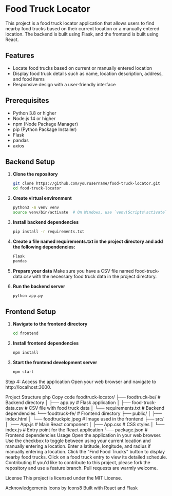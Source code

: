 # Food Truck Locator

This project is a food truck locator application that allows users to find nearby food trucks based on their current location or a manually entered location. The backend is built using Flask, and the frontend is built using React.

## Features

- Locate food trucks based on current or manually entered location
- Display food truck details such as name, location description, address, and food items
- Responsive design with a user-friendly interface

## Prerequisites

- Python 3.8 or higher
- Node.js 14 or higher
- npm (Node Package Manager)
- pip (Python Package Installer)
- Flask
- pandas
- axios

## Backend Setup

1. **Clone the repository**

   ```bash
   git clone https://github.com/yourusername/food-truck-locator.git
   cd food-truck-locator
2. **Create virtual environment**
    ```bash
    python3 -m venv venv
    source venv/bin/activate  # On Windows, use `venv\Scripts\activate`

4. **Install backend dependencies**
   
   ```bash
   pip install -r requirements.txt

6. **Create a file named requirements.txt in the project directory and add the following dependencies:**

    ```bash
    Flask
    pandas

7. **Prepare your data** 
    Make sure you have a CSV file named food-truck-data.csv with the necessary food truck data in the project directory.

8. **Run the backend server**
      ```bash
      python app.py

## Frontend Setup

1. **Navigate to the frontend directory**

   ```bash
   cd frontend
3. **Install frontend dependencies**

   ```bash
   npm install

4. **Start the frontend development server**

    ```bash
    npm start

Step 4: Access the application
Open your web browser and navigate to http://localhost:3000.

Project Structure
php
Copy code
foodtruck-locator/
├── foodtruck-be/         # Backend directory
│   ├── app.py            # Flask application
│   ├── food-truck-data.csv  # CSV file with food truck data
│   └── requirements.txt  # Backend dependencies
└── foodtruck-fe/         # Frontend directory
    ├── public/
    │   ├── index.html
    │   └── foodtruckpic.jpeg # Image used in the frontend
    ├── src/
    │   ├── App.js        # Main React component
    │   ├── App.css       # CSS styles
    │   └── index.js      # Entry point for the React application
    └── package.json      # Frontend dependencies
Usage
Open the application in your web browser.
Use the checkbox to toggle between using your current location and manually entering a location.
Enter a latitude, longitude, and radius if manually entering a location.
Click the "Find Food Trucks" button to display nearby food trucks.
Click on a food truck entry to view its detailed schedule.
Contributing
If you'd like to contribute to this project, please fork the repository and use a feature branch. Pull requests are warmly welcome.

License
This project is licensed under the MIT License.

Acknowledgements
Icons by Icons8
Built with React and Flask


